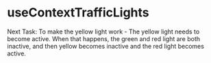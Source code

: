 # useContextTrafficLights

Next Task: To make the yellow light work - The yellow light needs to become active. When that happens, the green and red light are both inactive, and then yellow becomes inactive and the red light becomes active.
